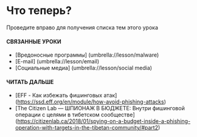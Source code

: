 [Title]: # (Как определить фишинг)
[Order]: # (9)

**Что теперь?**
=================

Проведите вправо для получения списка тем этого урока

#### **СВЯЗАННЫЕ УРОКИ**

* [Вредоносные программы] (umbrella://lesson/malware)
* [E-mail] (umbrella://lesson/email)
* [Социальные медиа] (umbrella://lesson/social media)

#### **ЧИТАТЬ ДАЛЬШЕ**

* [EFF - Как избежать фишинговых атак] (https://ssd.eff.org/en/module/how-avoid-phishing-attacks) 
* [The Citizen Lab — ШПИОНАЖ В БЮДЖЕТЕ: Внутри фишинговой операции с целями в тибетском сообществе] (https://citizenlab.ca/2018/01/spying-on-a-budget-inside-a-phishing-operation-with-targets-in-the-tibetan-community/#part2)